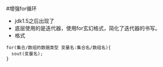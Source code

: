 #增强for循环
* jdk1.5之后出现了
* 底层使用的是迭代器，使用for玄幻格式，简化了迭代器的书写。
* 格式
```
for(集合/数组的数据类型 变量名:集合名/数组名){
  sout(变量名);
}
```